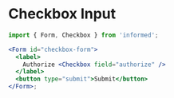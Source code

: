 # Checkbox Input

<!-- STORY -->

```jsx
import { Form, Checkbox } from 'informed';

<Form id="checkbox-form">
  <label>
    Authorize <Checkbox field="authorize" />
  </label>
  <button type="submit">Submit</button>
</Form>;
```
